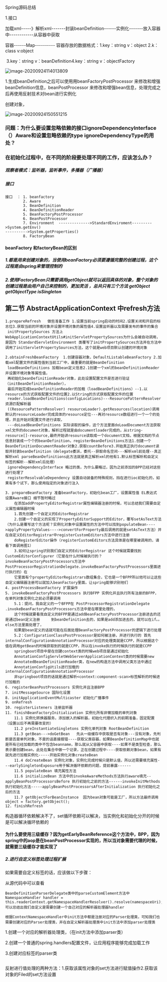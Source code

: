 Spring源码总结

1.接口 

加载xml-----》解析xml-------封装beanDefinition------实例化-------放入容器中------------从容器中获取



容器------Map----------                容器存放的数据格式：1.key：string  v：object 2.k：class v:object

​													3.key：string  v：beanDefinition4.key：string  v：objectFactory 



![image-20200924114013809](D:\马士兵架构\myProject\spring-springboot源码学习\五期源码课总结\iamges\image-20200924114013809.png)



1.生成beanDefinition之后可以使用用beanFactoryPostProcessor 来修改和增强beanDefinition信息，beanPostProcessor 来修改和增强bean信息，处理完成之后再使用反射技术对bean进行实例化

创建对象，

![image-20200924150551215](D:\马士兵架构\myProject\spring-springboot源码学习\五期源码课总结\iamges\image-20200924150551215.png)



### 问题：为什么要设置忽略依赖的接口ignoreDependencyInterface（）Aware和设置忽略依赖的type ignoreDependencyType的用处？



### 在初始化过程中，在不同的阶段要处理不同的工作，应该怎么办？

##### 观察者模式：监听器，监听事件，多播器（广播器）

##### 	接口

```
接口  ： 1. beanfactory
		2. Aware
		3. BeanDefinition
		4. BeanDefinitionReader
		5. BeanFactoryPostProcessor
		6. BeanPostProcessor
		7. Environment  -------------->StandardEnviroment--------->System.getEnv() 																---------->System.getProperties()
		8. FactoryBean 
```

####  beanFactory 和factoryBean的区别 

##### 1.都是用来创建对象的，当使用beanFactory必须要遵循完整的创建过程，这个过程是由spring来管理控制的

##### 2.使用FactoryBean只需要调用getObject就可以返回具体的对象，整个对象的创建过程是由用户自己来控制的，更加灵活  ，总共只有三个方法  getObject  getObjectType  isSingleton



## 第二节 AbstractApplicationContext 中refresh方法

```
1.prepareRefresh   做些准备工作 1.设置当前spring启动的时间2.设置关闭和开启的标志位3.获取当前的环境对象并设置环境对象的属性值4.设置监听器以及需要发布的事件的集合
 initPropertySources 方法上 WebApplicationContextUtils#initServletPropertySources为什么会被自动调用，是因为 StandardServletEnvironment 类覆写了initPropertySources方法并在方法中调用了initServletPropertySources方法，这个就是web项目默认创建的环境对象

2.obtainFreshBeanFactory  1.创建容器对象，DefaultListableBeanFactory 2.加载xml配置文件的属性值到当前工厂中，最重要的就是BeanDefinition
 loadBeanDefinitions 加载bean定义信息2.1创建一个xml的beanDefinitionReader并设置环境对象等属性值，
 再初始化beanDefinitionReader对象，此处设置配置文件是否进行验证（initBeanDefinitionReader），
 最后开始完成beanDefinitionReader的加载（loadBeanDefinitions）--1.以resource的方式获取配置文件的位置2.以String的方式获取配置文件的位置
 reader.loadBeanDefinitions(configLocations)---ResourcePatternResolver资源匹配解析器
 ((ResourcePatternResolver) resourceLoader).getResources(location)调用默认的resourceLoader完成具体的resource定位---再对resource数组进行一个一个的处理，并且开始对配置文件进行读取，
 ---doLoadBeanDefinitions 实际读取的操作，这个方法里面doLoadDocument方法获取xml文件的document对象，解析过程就是由documentloader完成的，从string-resource[]-resource,最终开始讲resource读取成一个document文档，根据文档的节点信息封装成一个个的beanDefinition，registerBeanDefinitions方法1.创建一个BeanDefinitionDocumentReader对象2.获取countBefore3.开始真正执行document读取并封装beanDefinition（delegate委派，委托--获取命名空间---解析xml前处理--真正解析xml parseBeanDefinitions此方法就是真正解析xml的他有1.默认标签解析和自定义标签的解析--解析xml后处理）
 ignoreDependencyInterface 略过的类，为什么要略过，因为之前添加的BPP已经对这些进行处理了
 registerResolvableDependency 设置自动装备的特殊规则，挡在进行ioc初始化的，如果有多个试下，那么使用指定的对象进行注入

3. prepareBeanFactory 准备beanFactory，初始化bean工厂，设置属性值 EL表达式 设置Aware接口 细节暂时略过
	在添加addPropertyEditorRegistrar属性编辑器注册的时候，可以总结我们需要自定义属性编辑器时候
	1.首先创建一个自定义的EditorRegistrar
	2.创建一个自定义的实现了PropertyEditorSupport的Editor，覆写setAsText方法（为什么是覆写这个方法呢？实例化对象中设置属性的方法中可以找到populateBean---->applyPropertyValues---->convertForProperty最后调用的就是setAsText方法）并在自定义EditorRegistrar中registerCustomEditors方法中进行注册		
	doRegisterEditor操作（registerCustomEditors方法具体是在哪里被调用的，请看下面调用图1）
	3.如何让spring识别我们自定义的EditorRegistrar 这个时候就需要找到CustomEditorConfigurer（它是在什么时候被执行的？invokeBeanFactoryPostProcessors方法中PostProcessorRegistrationDelegate.invokeBeanFactoryPostProcessors里面进行执行的）在
	它里面有个propertyEditorRegistrars数组集合，它也是一个BFPP所以他可以让这些自定义编辑器注册可以就加入beanFactory里面，让spring能够识别他们
4. postProcessBeanFactory 扩展操作
5. invokeBeanFactoryPostProcessors 执行BFPP 实例化并且执行所有注册的BFPP，在单列对象实例化之前必须要调用
	5.1：提问，我自定义的一个BFPP在	PostProcessorRegistrationDelegate		                       .invokeBeanFactoryPostProcessors方法中是在哪里处理的，
	这个时候就要看我自定义的BFPP是通过addBeanFactoryPostProcessor注册进去的还是通过bean定义注册     到beanDefinition去的，如果是add添加进去的，就可以在if。。else方法里面处理了，
	如果是bean定义的话就可能在后面处理BeanFactoryPostProcessor的逻辑下进行处理
	5.2：ConfigurationClassPostProcessor是如何被注册，并进行执行的 首先 internalConfigurationAnnotationProcessor对应的处理类就是CCPP，所以根据这个值在调用getBean的时候获取到的就是CCPP，所以在invoke执行的时候执行的就是CCPP 
	springboot项目中是在创建context类的时候web项目是通过初始化         
	AnnotationConfigServletWebServerApplicationContext类的时候需要new 		     
	AnnotatedBeanDefinitionReader类，在new的构造方法中调用父类方法中通过
	AnnotationConfigUtils进行加载的internalConfigurationAnnotationProcessor
	非springboot项目的话就是通过解析<context:component-scan>标签解析的时候进行加载的
6. registerBeanPostProcessors 实例化并且注册BPP
7. initMessageSource 国际化设置
8. initApplicationEventMulticaster 初始化广播事件
9. onRefresh
10. registerListeners 注册监听器
11. finishBeanFactoryInitialization 实例化所有非懒加载的单列对象
    11.1 实例化转换器服务，添加嵌入的解析器，初始化代理织入的前期准备，固定配置（设置以后不再需要改变的）
    11.2 preInstantiateSingletons 实例化单列对象 RootBeanDefinition 
    11.3 getBean--->doGetBean   先从一级缓存中获取是否有对象---没有对象，先判断是否是单列对象，不是的话直接报错----获取父类容器，如果BeanDefinitionMap中也就是所有已经加载的类中不包含beanname，那么就从父容器中获取----如果不是类型检查，那么表示要创建bean，此处在集合中做一个记录，正在创建过程中----获取依赖对象bean，如果有就先进行加载实例化-----开始实例化对象createBean
    11.4 doCreateBean 实例化对象，实例化完成时候只是默认值，所以还需要填充属性---earlySingletonExposure用于解决循环依赖的问题，提前暴露------
    11.5 populateBean 填充属性方法 
    11.6 initializeBean 方法中的invokeAwareMethods方法执行aware填充--applyBeanPostProcessorsBefore 执行初始化之前的方法------invokeInitMethods 执行初始化方法-----applyBeanPostProcessorsAfterInitialization 执行初始化之后的方法
    11.7 getObjectForBeanInstance  因为bean对象可能是工厂，所以方法最终调用 object = factory.getObject();
12. finishRefresh 
```

构造器循环依赖解决不了，set循环依赖可以解决，当实例化和初始化分开的时候是可以解决循环依赖的

#### 为什么要使用三级缓存？因为getEarlyBeanReference这个方法中，BPP，因为spring中的aop是在beanPostProcessor实现的，所以当对象需要代理的时候，就需要三级缓存才能实现了

##### 2.进行自定义标签处理过程扩展

如果需要自定义标签的话，应该做以下步骤：

从源代码中可以查看

```
BeanDefinitionParserDelegate类中的parseCustomElement方法中
NamespaceHandler handler = this.readerContext.getNamespaceHandlerResolver().resolve(namespaceUri);可以总结出我们自定义是需要创建一个自己对应的解析器处理器handler

根据ContextNamespaceHandler中init方法中都是注册对应的Parser处理类，可知我们也需要创建对应的Parser处理类，并在自定义解析器处理类中init方法中添加parser处理类
```

1.创建一个对应的解析器处理类，（在init方法中添加parser类）

2.创建一个普通的spring.handlers配置文件，让应用程序能够完成加载工作

3.创建对应标签的parser类

[^调用图1]: 

```

```

反射进行值处理的两种方法：1.获取该属性对象的set方法进行赋值操作2.获取该对象的Filed的set方法设置



































































